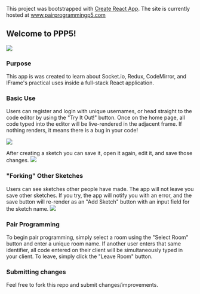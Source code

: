 This project was bootstrapped with [Create React App](https://github.com/facebook/create-react-app).
The site is currently hosted at www.pairprogrammingp5.com



## Welcome to PPP5!

![](https://media.giphy.com/media/8FDv09cSS63vpgVWYY/giphy.gif)

### Purpose

This app is was created to learn about Socket.io, Redux, CodeMirror, and IFrame's practical uses inside a full-stack React application.

### Basic Use
Users can register and login with unique usernames, or head straight to the code editor by using the "Try It Out!" button.
Once on the home page, all code typed into the editor will be live-rendered in the adjacent frame. If nothing renders, it means there is a bug in your code!

![](https://media.giphy.com/media/4KFmqNlmOiPL4Yu7et/giphy.gif)

After creating a sketch you can save it, open it again, edit it, and save those changes.
![](https://media.giphy.com/media/yv3OnElBmeKTliMnHf/giphy.gif)

### "Forking" Other Sketches
Users can see sketches other people have made. The app will not leave you save other sketches. If you try, the app will notify you with an error, and the save button will re-render as an "Add Sketch" button with an input field for the sketch name.
![](https://media.giphy.com/media/25FfULS0hlKMaBl5ZG/giphy.gif)

### Pair Programming
 To begin pair programming, simply select a room using the "Select Room" button and enter a unique room name. If another user enters that same identifier, all code entered on their client will be simultaneously typed in your client. To leave, simply click the "Leave Room" button.

### Submitting changes
Feel free to fork this repo and submit changes/improvements. 
